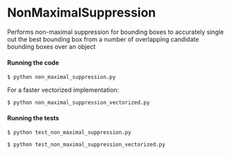 # NonMaximalSuppression

Performs non-maximal suppression for bounding boxes to accurately single out the best bounding box from a number of overlapping candidate bounding boxes over an object

#### Running the code

```
$ python non_maximal_suppression.py
```

For a faster vectorized implementation:

```
$ python non_maximal_suppression_vectorized.py
```

#### Running the tests

```
$ python test_non_maximal_suppression.py
```

```
$ python test_non_maximal_suppression_vectorized.py
```
